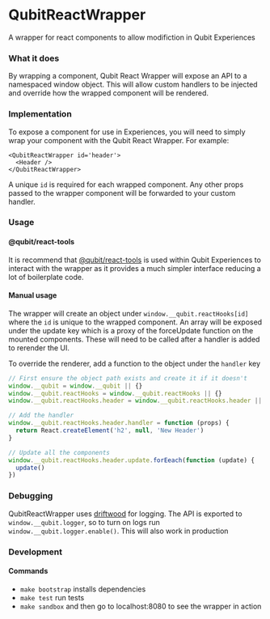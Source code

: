 QubitReactWrapper
=================

A wrapper for react components to allow modifiction in Qubit Experiences

### What it does

By wrapping a component, Qubit React Wrapper will expose an API to a namespaced window object. This will allow custom handlers to be injected and override how the wrapped component will be rendered.

### Implementation

To expose a component for use in Experiences, you will need to simply wrap your component with the Qubit React Wrapper. For example:

```
<QubitReactWrapper id='header'>
  <Header />
</QubitReactWrapper>

```

A unique `id` is required for each wrapped component. Any other props passed to the wrapper component will be forwarded to your custom handler.

### Usage

#### @qubit/react-tools

It is recommend that [@qubit/react-tools][] is used within Qubit Experiences to interact with the wrapper as it provides a much simpler interface reducing a lot of boilerplate code.

#### Manual usage

The wrapper will create an object under `window.__qubit.reactHooks[id]` where the `id` is unique to the wrapped component. An array will be exposed under the update key which is a proxy of the forceUpdate function on the mounted components. These will need to be called after a handler is added to rerender the UI.

To override the renderer, add a function to the object under the `handler` key
```js
// First ensure the object path exists and create it if it doesn't
window.__qubit = window.__qubit || {}
window.__qubit.reactHooks = window.__qubit.reactHooks || {}
window.__qubit.reactHooks.header = window.__qubit.reactHooks.header || {}

// Add the handler
window.__qubit.reactHooks.header.handler = function (props) {
  return React.createElement('h2', null, 'New Header')
}

// Update all the components
window.__qubit.reactHooks.header.update.forEeach(function (update) {
  update()
})
```

### Debugging

QubitReactWrapper uses [driftwood][] for logging. The API is exported to `window.__qubit.logger`, so to turn on logs run `window.__qubit.logger.enable()`. This will also work in production

### Development

#### Commands

- `make bootstrap` installs dependencies
- `make test` run tests
- `make sandbox` and then go to localhost:8080 to see the wrapper in action

[driftwood]: https://github.com/QubitProducts/driftwood
[@qubit/react-tools]: https://github.com/qubitdigital/deliver-lib/tree/master/lib/react-tools

